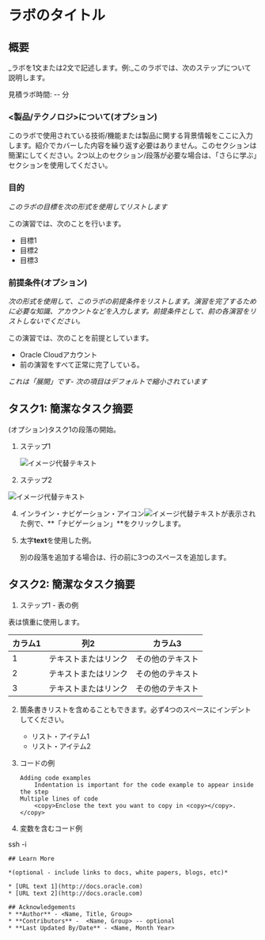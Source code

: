 # ラボのタイトル

## 概要

_ラボを1文または2文で記述します。例:_このラボでは、次のステップについて説明します。

見積ラボ時間: -- 分

### <製品/テクノロジ>について(オプション)

このラボで使用されている技術/機能または製品に関する背景情報をここに入力します。紹介でカバーした内容を繰り返す必要はありません。このセクションは簡潔にしてください。2つ以上のセクション/段落が必要な場合は、「さらに学ぶ」セクションを使用してください。

### 目的

_このラボの目標を次の形式を使用してリストします_

この演習では、次のことを行います。

*   目標1
*   目標2
*   目標3

### 前提条件(オプション)

_次の形式を使用して、このラボの前提条件をリストします。演習を完了するために必要な知識、アカウントなどを入力します。前提条件として、前の各演習をリストしないでください。_

この演習では、次のことを前提としています。

*   Oracle Cloudアカウント
*   前の演習をすべて正常に完了している。

_これは「展開」です- 次の項目はデフォルトで縮小されています_

## タスク1: 簡潔なタスク摘要

(オプション)タスク1の段落の開始。

1.  ステップ1
    
    ![イメージ代替テキスト](images/sample1.png)
    
2.  ステップ2
    

![イメージ代替テキスト](images/sample1.png)

4.  インライン・ナビゲーション・アイコン![イメージ代替テキスト](images/sample2.png)が表示された例で、**「ナビゲーション」**をクリックします。
    
5.  太字**text**を使用した例。
    
    別の段落を追加する場合は、行の前に3つのスペースを追加します。
    

## タスク2: 簡潔なタスク摘要

1.  ステップ1 - 表の例

表は慎重に使用します。

| カラム1 | 列2 | カラム3 |
| --- | --- | --- |
| 1 | テキストまたはリンク | その他のテキスト |
| 2 | テキストまたはリンク | その他のテキスト |
| 3 | テキストまたはリンク | その他のテキスト |

2.  箇条書きリストを含めることもできます。必ず4つのスペースにインデントしてください。
    
    *   リスト・アイテム1
    *   リスト・アイテム2
3.  コードの例
    
        Adding code examples
        	Indentation is important for the code example to appear inside the step
        Multiple lines of code
        	<copy>Enclose the text you want to copy in <copy></copy>.</copy>
        
4.  変数を含むコード例
    

ssh -i

    
    ## Learn More
    
    *(optional - include links to docs, white papers, blogs, etc)*
    
    * [URL text 1](http://docs.oracle.com)
    * [URL text 2](http://docs.oracle.com)
    
    ## Acknowledgements
    * **Author** - <Name, Title, Group>
    * **Contributors** -  <Name, Group> -- optional
    * **Last Updated By/Date** - <Name, Month Year>